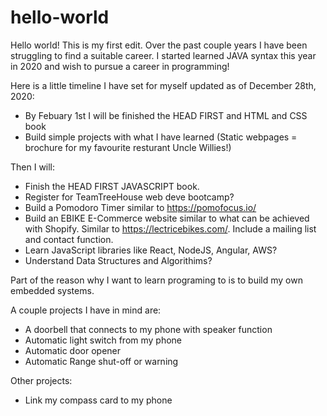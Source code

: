 # hello-world

Hello world! This is my first edit. Over the past couple years I have been struggling to find a suitable career. I started learned JAVA syntax this year in 2020 and wish to pursue a career in programming!

Here is a little timeline I have set for myself updated as of December 28th, 2020:

- By Febuary 1st I will be finished the HEAD FIRST and HTML and CSS book
- Build simple projects with what I have learned (Static webpages = brochure for my favourite resturant Uncle Willies!)

Then I will:

- Finish the HEAD FIRST JAVASCRIPT book.
- Register for TeamTreeHouse web deve bootcamp?
- Build a Pomodoro Timer similar to https://pomofocus.io/
- Build an EBIKE E-Commerce website similar to what can be achieved with Shopify. Similar to https://lectricebikes.com/. Include a mailing list     and contact function.
- Learn JavaScript libraries like React, NodeJS, Angular, AWS?
- Understand Data Structures and Algorithims?

Part of the reason why I want to learn programing to is to build my own embedded systems. 

A couple projects I have in mind are:

- A doorbell that connects to my phone with speaker function
- Automatic light switch from my phone
- Automatic door opener
- Automatic Range shut-off or warning

Other projects:

- Link my compass card to my phone




